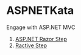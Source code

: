 # ASPNETKata

Engage with ASP.NET MVC

1. [ASP.NET Razor Step](ASP.NET-Razor.md)
1. [Ractive Step](Ractive.md)
